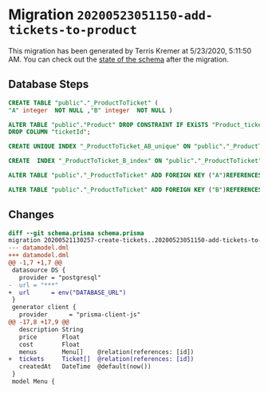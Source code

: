 # Migration `20200523051150-add-tickets-to-product`

This migration has been generated by Terris Kremer at 5/23/2020, 5:11:50 AM.
You can check out the [state of the schema](./schema.prisma) after the migration.

## Database Steps

```sql
CREATE TABLE "public"."_ProductToTicket" (
"A" integer  NOT NULL ,"B" integer  NOT NULL )

ALTER TABLE "public"."Product" DROP CONSTRAINT IF EXiSTS "Product_ticketId_fkey",
DROP COLUMN "ticketId";

CREATE UNIQUE INDEX "_ProductToTicket_AB_unique" ON "public"."_ProductToTicket"("A","B")

CREATE  INDEX "_ProductToTicket_B_index" ON "public"."_ProductToTicket"("B")

ALTER TABLE "public"."_ProductToTicket" ADD FOREIGN KEY ("A")REFERENCES "public"."Product"("id") ON DELETE CASCADE  ON UPDATE CASCADE

ALTER TABLE "public"."_ProductToTicket" ADD FOREIGN KEY ("B")REFERENCES "public"."Ticket"("id") ON DELETE CASCADE  ON UPDATE CASCADE
```

## Changes

```diff
diff --git schema.prisma schema.prisma
migration 20200521130257-create-tickets..20200523051150-add-tickets-to-product
--- datamodel.dml
+++ datamodel.dml
@@ -1,7 +1,7 @@
 datasource DS {
   provider = "postgresql"
-  url = "***"
+  url      = env("DATABASE_URL")
 }
 generator client {
   provider      = "prisma-client-js"
@@ -17,8 +17,9 @@
   description String
   price       Float
   cost        Float
   menus       Menu[]    @relation(references: [id])
+  tickets     Ticket[]  @relation(references: [id])
   createdAt   DateTime  @default(now())
 }
 model Menu {
```


